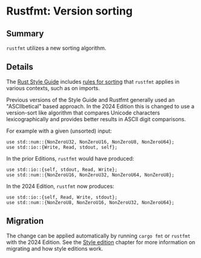 # Rustfmt: Version sorting

## Summary

`rustfmt` utilizes a new sorting algorithm.

## Details

The [Rust Style Guide] includes [rules for sorting][sorting] that `rustfmt` applies in various contexts, such as on imports.

Previous versions of the Style Guide and Rustfmt generally used an "ASCIIbetical" based approach. In the 2024 Edition this is changed to use a version-sort like algorithm that compares Unicode characters lexicographically and provides better results in ASCII digit comparisons.

For example with a given (unsorted) input:

```rust,ignore
use std::num::{NonZeroU32, NonZeroU16, NonZeroU8, NonZeroU64};
use std::io::{Write, Read, stdout, self};
```

In the prior Editions, `rustfmt` would have produced:

```rust,ignore
use std::io::{self, stdout, Read, Write};
use std::num::{NonZeroU16, NonZeroU32, NonZeroU64, NonZeroU8};
```

In the 2024 Edition, `rustfmt` now produces:

```rust,ignore
use std::io::{self, Read, Write, stdout};
use std::num::{NonZeroU8, NonZeroU16, NonZeroU32, NonZeroU64};
```

[Rust Style Guide]: ../../style-guide/index.html
[sorting]: ../../style-guide/index.html#sorting

## Migration

The change can be applied automatically by running `cargo fmt` or `rustfmt` with the 2024 Edition. See the [Style edition] chapter for more information on migrating and how style editions work.

[Style edition]: rustfmt-style-edition.md
